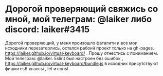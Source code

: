 # Дорогой проверяющий свяжись со мной, мой телеграм: @laiker либо discord: laiker#3415

Дорогой проверяющий, у меня произошло фаталити и все мои исходники перезатерлись, остался рабоий проект только на gh-pages. https://laiker.github.io/virtual-keyboard/ . Прошу отнестись с пониманием. Мой телеграм: @laiker. Eslint был настроен без ошибок , https://laiker.github.io/virtual-keyboard/bundle.js в исходник присутствуют фишки es6 классы , let и const. 
